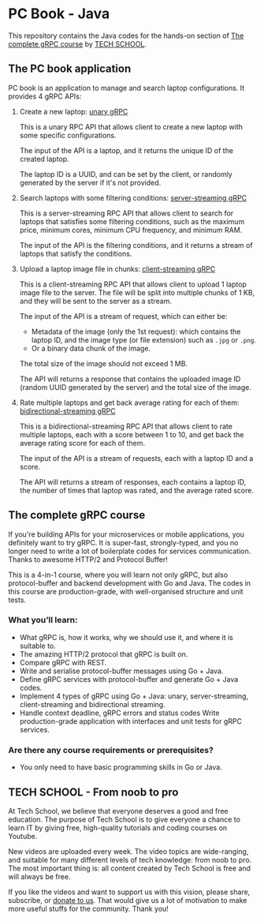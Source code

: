 # PC Book - Java

This repository contains the Java codes for the hands-on section of [The complete gRPC course](http://bit.ly/grpccourse) by [TECH SCHOOL](https://dev.to/techschoolguru).

## The PC book application

PC book is an application to manage and search laptop configurations. It provides 4 gRPC APIs:

1. Create a new laptop: [unary gRPC](https://youtu.be/cweoyLhAbR0)

    This is a unary RPC API that allows client to create a new laptop with some specific configurations.

    The input of the API is a laptop, and it returns the unique ID of the created laptop.

    The laptop ID is a UUID, and can be set by the client, or randomly generated by the server if it's not provided.

2. Search laptops with some filtering conditions: [server-streaming gRPC](https://youtu.be/63vzrEsHfzg)

    This is a server-streaming RPC API that allows client to search for laptops that satisfies some filtering conditions, such as the maximum price, minimum cores, minimum CPU frequency, and minimum RAM.

    The input of the API is the filtering conditions, and it returns a stream of laptops that satisfy the conditions.

3. Upload a laptop image file in chunks: [client-streaming gRPC](https://youtu.be/rEmFMPv3TsA)

   This is a client-streaming RPC API that allows client to upload 1 laptop image file to the server. The file will be split into multiple chunks of 1 KB, and they will be sent to the server as a stream.

   The input of the API is a stream of request, which can either be:
   - Metadata of the image (only the 1st request): which contains the laptop ID, and the image type (or file extension) such as `.jpg` or `.png`.
   - Or a binary data chunk of the image.

   The total size of the image should not exceed 1 MB.

   The API will returns a response that contains the uploaded image ID (random UUID generated by the server) and the total size of the image.

4. Rate multiple laptops and get back average rating for each of them: [bidirectional-streaming gRPC]()

    This is a bidirectional-streaming RPC API that allows client to rate multiple laptops, each with a score between 1 to 10, and get back the average rating score for each of them.

    The input of the API is a stream of requests, each with a laptop ID and a score.

    The API will returns a stream of responses, each contains a laptop ID, the number of times that laptop was rated, and the average rated score.

## The complete gRPC course

If you're building APIs for your microservices or mobile applications, you definitely want to try gRPC. It is super-fast, strongly-typed, and you no longer need to write a lot of boilerplate codes for services communication. Thanks to awesome HTTP/2 and Protocol Buffer!

This is a 4-in-1 course, where you will learn not only gRPC, but also protocol-buffer and backend development with Go and Java. The codes in this course are production-grade, with well-organised structure and unit tests.

### What you’ll learn:

- What gRPC is, how it works, why we should use it, and where it is suitable to.
- The amazing HTTP/2 protocol that gRPC is built on.
- Compare gRPC with REST.
- Write and serialise protocol-buffer messages using Go + Java.
- Define gRPC services with protocol-buffer and generate Go + Java codes.
- Implement 4 types of gRPC using Go + Java: unary, server-streaming, client-streaming and bidirectional streaming.
- Handle context deadline, gRPC errors and status codes
Write production-grade application with interfaces and unit tests for gRPC services.

### Are there any course requirements or prerequisites?

- You only need to have basic programming skills in Go or Java.

## TECH SCHOOL - From noob to pro

At Tech School, we believe that everyone deserves a good and free education. The purpose of Tech School is to give everyone a chance to learn IT by giving free, high-quality tutorials and coding courses on Youtube.

New videos are uploaded every week. The video topics are wide-ranging, and suitable for many different levels of tech knowledge: from noob to pro. The most important thing is: all content created by Tech School is free and will always be free. 

If you like the videos and want to support us with this vision, please share, subscribe, or [donate to us](https://donorbox.org/techschool). That would give us a lot of motivation to make more useful stuffs for the community. Thank you!
